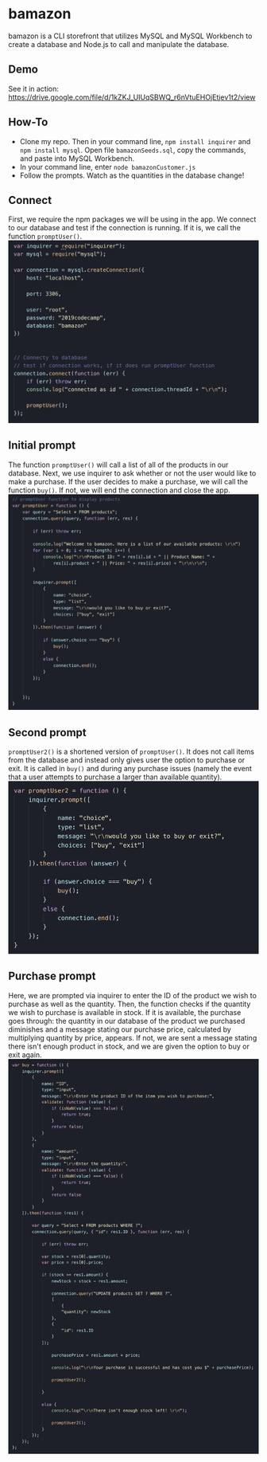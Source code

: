 # bamazon
bamazon is a CLI storefront that utilizes MySQL and MySQL Workbench to create a database and Node.js to call and manipulate the database.

## Demo
See it in action: https://drive.google.com/file/d/1kZKJ_UIUqSBWQ_r6nVtuEHOjEtjev1t2/view


## How-To
- Clone my repo. Then in your command line, `npm install inquirer` and `npm install mysql`. Open file `bamazonSeeds.sql`, copy the commands, and paste into MySQL Workbench. 
- In your command line, enter `node bamazonCustomer.js`
- Follow the prompts. Watch as the quantities in the database change!


## Connect
First, we require the npm packages we will be using in the app. We connect to our database and test if the connection is running. If it is, we call the function `promptUser()`.
![Image of connect](images/connect.png)


## Initial prompt
The function `promptUser()` will call a list of all of the products in our database. Next, we use inquirer to ask whether or not the user would like to make a purchase. If the user decides to make a purchase, we will call the function `buy()`. If not, we will end the connection and close the app. 
![Image of promptUser](images/promptUser.png)


## Second prompt
`promptUser2()` is a shortened version of `promptUser()`. It does not call items from the database and instead only gives user the option to purchase or exit. It is called in `buy()` and during any purchase issues (namely the event that a user attempts to purchase a larger than available quantity).
![Image of promptUser2](images/promptUser2.png)


## Purchase prompt
Here, we are prompted via inquirer to enter the ID of the product we wish to purchase as well as the quantity. Then, the function checks if the quantity we wish to purchase is available in stock. If it is available, the purchase goes through: the quantity in our database of the product we purchased diminishes and a message stating our purchase price, calculated by multiplying quantity by price, appears. If not, we are sent a message stating there isn't enough product in stock, and we are given the option to buy or exit again. 
![Image of buy](images/buyFunction.png)